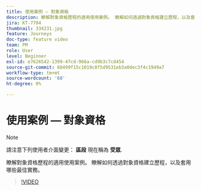 ```yaml
---
title: 使用案例 — 對象資格
description: 瞭解對象資格歷程的適用使用案例。 瞭解如何透過對象資格建立歷程，以及套用哪些最佳實務。
jira: KT-7704
thumbnail: 334231.jpg
feature: Journeys
doc-type: feature video
team: PM
role: User
level: Beginner
exl-id: e7626542-1399-4fcd-966a-cd9b3c7cd454
source-git-commit: 88499f15c1019c8f5d9531eb3a0dec3f4c1949a7
workflow-type: tm+mt
source-wordcount: '68'
ht-degree: 0%

---
```


# 使用案例 — 對象資格

>[!NOTE]
>請注意下列使用者介面變更： **區段** 現在稱為 **受眾**.

瞭解對象資格歷程的適用使用案例。 瞭解如何透過對象資格建立歷程，以及套用哪些最佳實務。

>[!VIDEO](https://video.tv.adobe.com/v/334231?quality=12&learn=on)
